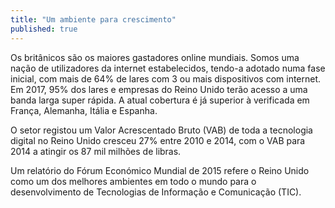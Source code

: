 ```yaml
---
title: "Um ambiente para crescimento"
published: true
---
```

Os britânicos são os maiores gastadores online mundiais. Somos uma nação de utilizadores da internet estabelecidos, tendo-a adotado numa fase inicial, com mais de 64% de lares com 3 ou mais dispositivos com internet. Em 2017, 95% dos lares e empresas do Reino Unido terão acesso a uma banda larga super rápida. A atual cobertura é já superior à verificada em França, Alemanha, Itália e Espanha. 

O setor registou um Valor Acrescentado Bruto (VAB) de toda a tecnologia digital no Reino Unido cresceu 27% entre 2010 e 2014, com o VAB para 2014 a atingir os 87 mil milhões de libras.

Um relatório do Fórum Económico Mundial de 2015 refere o Reino Unido como um dos melhores ambientes em todo o mundo para o desenvolvimento de Tecnologias de Informação e Comunicação (TIC). 